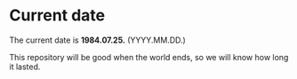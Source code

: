 # Current date

The current date is **1984.07.25.** (YYYY.MM.DD.)

This repository will be good when the world ends, so we will know how long it lasted.